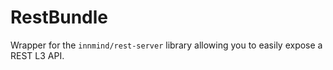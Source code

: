 # RestBundle

Wrapper for the `innmind/rest-server` library allowing you to easily expose a REST L3 API.
